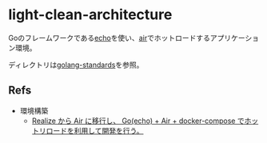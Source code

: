 # light-clean-architecture

Goのフレームワークである[echo](https://github.com/labstack/echo)を使い、[air](https://github.com/cosmtrek/air)でホットロードするアプリケーション環境。

ディレクトリは[golang-standards](https://github.com/golang-standards/project-layout/blob/master/README_ja.md)を参照。

## Refs
- 環境構築
  - [Realize から Air に移行し、 Go(echo) + Air + docker-compose でホットリロードを利用して開発を行う。](https://teitei-tk.hatenablog.com/entry/2020/12/04/164126)
